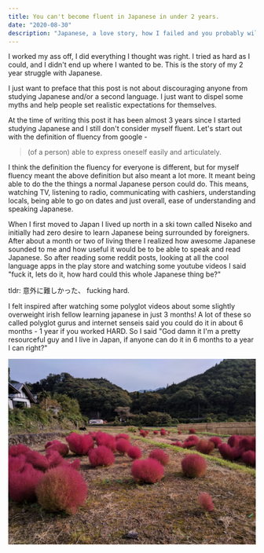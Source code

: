 ```yaml
---
title: You can't become fluent in Japanese in under 2 years.
date: "2020-08-30"
description: "Japanese, a love story, how I failed and you probably will too."
---
```


I worked my ass off, I did everything I thought was right. I tried as hard as I could, and I didn't end up where I wanted to be. This is the story of my 2 year struggle with Japanese.

I just want to preface that this post is not about discouraging anyone from studying Japanese and/or a second language. I just want to dispel some myths and help people set realistic expectations for themselves.

At the time of writing this post it has been almost 3 years since I started studying Japanese and I still don't consider myself fluent. Let's start out with the definition of fluency from google -

> (of a person) able to express oneself easily and articulately.

I think the definition the fluency for everyone is different, but for myself fluency meant the above definition but also meant a lot more. It meant being able to do the the things a normal Japanese person could do. This means, watching TV, listening to radio, communicating with cashiers, understanding locals, being able to go on dates and just overall, ease of understanding and speaking Japanese.

When I first moved to Japan I lived up north in a ski town called Niseko and initially had zero desire to learn Japanese being surrounded by foreigners. After about a month or two of living there I realized how awesome Japanese sounded to me and how useful it would be to be able to speak and read Japanese. So after reading some reddit posts, looking at all the cool language apps in the play store and watching some youtube videos I said "fuck it, lets do it, how hard could this whole Japanese thing be?"

tldr: 意外に難しかった、 fucking hard.

I felt inspired after watching some polyglot videos about some slightly overweight irish fellow learning japanese in just 3 months! A lot of these so called polyglot gurus and internet senseis said you could do it in about 6 months - 1 year if you worked HARD. So I said "God damn it I'm a pretty resourceful guy and I live in Japan, if anyone can do it in 6 months to a year I can right?"

![Weird japanese plants](./plants.jpg)
